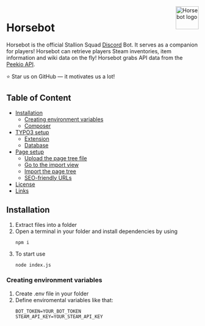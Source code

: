 <img src="https://cdn.discordapp.com/attachments/860582808790630431/1034923693438144563/HorsebotLogo.png" alt="Horsebot logo" title="Horsebot" align="right" height="60" />

<h1><b>Horsebot</b></h1>

Horsebot is the official Stallion Squad <a href="https://discord.gg/JYmVCVmSR7">Discord</a> Bot. It serves as a companion for players! Horsebot can retrieve players Steam inventories, item information and wiki data on the fly! Horsebot grabs API data from the <a href="https://www.peekio.no/api">Peekio API</a>.
    
:star: Star us on GitHub — it motivates us a lot!

## Table of Content

- [Installation](#installation)
    - [Creating environment variables](#creating-environment-variables)
    - [Composer](#composer)
- [TYPO3 setup](#typo3-setup)
    - [Extension](#extension)
    - [Database](#database)
- [Page setup](#page-setup)
    - [Upload the page tree file](#upload-the-page-tree-file)
    - [Go to the import view](#go-to-the-import-view)
    - [Import the page tree](#import-the-page-tree)
    - [SEO-friendly URLs](#seo-friendly-urls)
- [License](#license)
- [Links](#links)
  
## Installation
<ol>
  <li>Extract files into a folder</li>
  <li>Open a terminal in your folder and install dependencies by using</li>
  
  `npm i`
  <li>To start use</li>
  
  `node index.js`
</ol>

### Creating environment variables
<ol>
  <li>Create .env file in your folder</li>
  <li>Define enviromental variables like that:</li>

```
BOT_TOKEN=YOUR_BOT_TOKEN
STEAM_API_KEY=YOUR_STEAM_API_KEY
```
  
   </ol>
